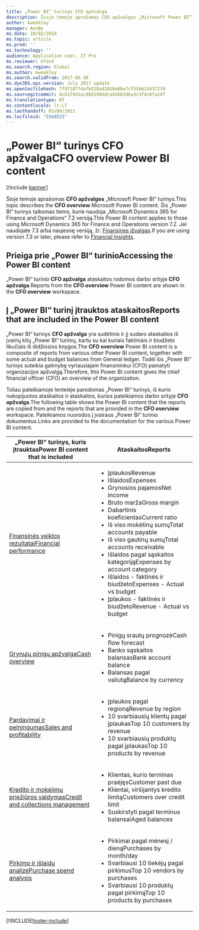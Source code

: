 ```yaml
---
title: „Power BI“ turinys CFO apžvalga
description: Šioje temoje aprašomas CEO apžvalgos „Microsoft Power BI“ turinys.
author: kweekley
manager: AnnBe
ms.date: 10/02/2010
ms.topic: article
ms.prod: ''
ms.technology: ''
audience: Application user, IT Pro
ms.reviewer: kfend
ms.search.region: Global
ms.author: kweekley
ms.search.validFrom: 2017-06-30
ms.dyn365.ops.version: July 2017 update
ms.openlocfilehash: 7f97187f4afb228ad2028e0be7cf55b6154372f8
ms.sourcegitcommit: 6cb174d1ec8b55946dca4db03d6a3c3f4c6fa2df
ms.translationtype: HT
ms.contentlocale: lt-LT
ms.lasthandoff: 03/09/2021
ms.locfileid: "5568523"
---
```

# <a name="cfo-overview-power-bi-content"></a><span data-ttu-id="620e0-103">„Power BI“ turinys CFO apžvalga</span><span class="sxs-lookup"><span data-stu-id="620e0-103">CFO overview Power BI content</span></span>

[!include [banner](../includes/banner.md)] 

<span data-ttu-id="620e0-104">Šioje temoje aprašomas **CFO apžvalgos** „Microsoft Power BI“ turinys.</span><span class="sxs-lookup"><span data-stu-id="620e0-104">This topic describes the **CFO overview** Microsoft Power BI content.</span></span> <span data-ttu-id="620e0-105">Šis „Power BI“ turinys taikomas tiems, kurie naudoja „Microsoft Dynamics 365 for Finance and Operations“ 7.2 versiją.</span><span class="sxs-lookup"><span data-stu-id="620e0-105">This Power BI content applies to those using Microsoft Dynamics 365 for Finance and Operations version 7.2.</span></span> <span data-ttu-id="620e0-106">Jei naudojate 7.3 arba naujesnę versiją, žr. [Finansines įžvalgas](financial-insights.md).</span><span class="sxs-lookup"><span data-stu-id="620e0-106">If you are using version 7.3 or later, please refer to [Financial Insights](financial-insights.md).</span></span>

## <a name="accessing-the-power-bi-content"></a><span data-ttu-id="620e0-107">Prieiga prie „Power BI“ turinio</span><span class="sxs-lookup"><span data-stu-id="620e0-107">Accessing the Power BI content</span></span>

<span data-ttu-id="620e0-108">„Power BI“ turinio **CFO apžvalga** ataskaitos rodomos darbo srityje **CFO apžvalga**.</span><span class="sxs-lookup"><span data-stu-id="620e0-108">Reports from the **CFO overview** Power BI content are shown in the **CFO overview** workspace.</span></span>

## <a name="reports-that-are-included-in-the-power-bi-content"></a><span data-ttu-id="620e0-109">Į „Power BI“ turinį įtrauktos ataskaitos</span><span class="sxs-lookup"><span data-stu-id="620e0-109">Reports that are included in the Power BI content</span></span>
<span data-ttu-id="620e0-110">„Power BI“ turinys **CFO apžvalga** yra sudėtinis ir jį sudaro ataskaitos iš įvairių kitų „Power BI“ turinių, kartu su kai kuriais faktiniais ir biudžeto likučiais iš didžiosios knygos.</span><span class="sxs-lookup"><span data-stu-id="620e0-110">The **CFO overview** Power BI content is a composite of reports from various other Power BI content, together with some actual and budget balances from General ledger.</span></span> <span data-ttu-id="620e0-111">Todėl šis „Power BI“ turinys suteikia galimybę vyriausiajam finansininkui (CFO) pamatyti organizacijos apžvalgą.</span><span class="sxs-lookup"><span data-stu-id="620e0-111">Therefore, this Power BI content gives the chief financial officer (CFO) an overview of the organization.</span></span>

<span data-ttu-id="620e0-112">Toliau pateikiamoje lentelėje parodomas „Power BI“ turinys, iš kurio nukopijuotos ataskaitos ir ataskaitos, kurios pateikiamos darbo srityje **CFO apžvalga**.</span><span class="sxs-lookup"><span data-stu-id="620e0-112">The following table shows the Power BI content that the reports are copied from and the reports that are provided in the **CFO overview** workspace.</span></span> <span data-ttu-id="620e0-113">Pateikiamos nuorodos į įvairaus „Power BI“ turinio dokumentus.</span><span class="sxs-lookup"><span data-stu-id="620e0-113">Links are provided to the documentation for the various Power BI content.</span></span>

| <span data-ttu-id="620e0-114">„Power BI“ turinys, kuris įtrauktas</span><span class="sxs-lookup"><span data-stu-id="620e0-114">Power BI content that is included</span></span> | <span data-ttu-id="620e0-115">Ataskaitos</span><span class="sxs-lookup"><span data-stu-id="620e0-115">Reports</span></span> |
|-----------------------------------|---------|
| [<span data-ttu-id="620e0-116">Finansinės veiklos rezultatai</span><span class="sxs-lookup"><span data-stu-id="620e0-116">Financial performance</span></span>](financial-performance-power-bi-content-pack.md) | <ul><li><span data-ttu-id="620e0-117">Įplaukos</span><span class="sxs-lookup"><span data-stu-id="620e0-117">Revenue</span></span></li><li><span data-ttu-id="620e0-118">Išlaidos</span><span class="sxs-lookup"><span data-stu-id="620e0-118">Expenses</span></span></li><li><span data-ttu-id="620e0-119">Grynosios pajamos</span><span class="sxs-lookup"><span data-stu-id="620e0-119">Net income</span></span></li><li><span data-ttu-id="620e0-120">Bruto marža</span><span class="sxs-lookup"><span data-stu-id="620e0-120">Gross margin</span></span></li><li><span data-ttu-id="620e0-121">Dabartinis koeficientas</span><span class="sxs-lookup"><span data-stu-id="620e0-121">Current ratio</span></span></li><li><span data-ttu-id="620e0-122">Iš viso mokėtinų sumų</span><span class="sxs-lookup"><span data-stu-id="620e0-122">Total accounts payable</span></span></li><li><span data-ttu-id="620e0-123">Iš viso gautinų sumų</span><span class="sxs-lookup"><span data-stu-id="620e0-123">Total accounts receivable</span></span></li><li><span data-ttu-id="620e0-124">Išlaidos pagal sąskaitos kategoriją</span><span class="sxs-lookup"><span data-stu-id="620e0-124">Expenses by account category</span></span></li><li><span data-ttu-id="620e0-125">Išlaidos - faktinės ir biudžeto</span><span class="sxs-lookup"><span data-stu-id="620e0-125">Expenses - Actual vs budget</span></span></li><li><span data-ttu-id="620e0-126">Įplaukos - faktinės ir biudžeto</span><span class="sxs-lookup"><span data-stu-id="620e0-126">Revenue - Actual vs budget</span></span></li></ul> |
| [<span data-ttu-id="620e0-127">Grynųjų pinigų apžvalga</span><span class="sxs-lookup"><span data-stu-id="620e0-127">Cash overview</span></span>](../../../finance/cash-bank-management/Cash-Overview-Power-BI-content.md) | <ul><li><span data-ttu-id="620e0-128">Pinigų srautų prognozė</span><span class="sxs-lookup"><span data-stu-id="620e0-128">Cash flow forecast</span></span></li><li><span data-ttu-id="620e0-129">Banko sąskaitos balansas</span><span class="sxs-lookup"><span data-stu-id="620e0-129">Bank account balance</span></span></li><li><span data-ttu-id="620e0-130">Balansas pagal valiutą</span><span class="sxs-lookup"><span data-stu-id="620e0-130">Balance by currency</span></span></li></ul> |
| [<span data-ttu-id="620e0-131">Pardavimai ir pelningumas</span><span class="sxs-lookup"><span data-stu-id="620e0-131">Sales and profitability</span></span>](sales-profitability-performance-content-pack.md) | <ul><li><span data-ttu-id="620e0-132">Įplaukos pagal regioną</span><span class="sxs-lookup"><span data-stu-id="620e0-132">Revenue by region</span></span></li><li><span data-ttu-id="620e0-133">10 svarbiausių klientų pagal įplaukas</span><span class="sxs-lookup"><span data-stu-id="620e0-133">Top 10 customers by revenue</span></span></li><li><span data-ttu-id="620e0-134">10 svarbiausių produktų pagal įplaukas</span><span class="sxs-lookup"><span data-stu-id="620e0-134">Top 10 products by revenue</span></span></li></ul> |
| [<span data-ttu-id="620e0-135">Kredito ir mokėjimų priežiūros valdymas</span><span class="sxs-lookup"><span data-stu-id="620e0-135">Credit and collections management</span></span>](../../../finance/accounts-receivable/credit-collections-power-bi.md) | <ul><li><span data-ttu-id="620e0-136">Klientas, kurio terminas praėjęs</span><span class="sxs-lookup"><span data-stu-id="620e0-136">Customer past due</span></span></li><li><span data-ttu-id="620e0-137">Klientai, viršijantys kredito limitą</span><span class="sxs-lookup"><span data-stu-id="620e0-137">Customers over credit limit</span></span></li><li><span data-ttu-id="620e0-138">Suskirstyti pagal terminus balansai</span><span class="sxs-lookup"><span data-stu-id="620e0-138">Aged balances</span></span></li></ul> |
| [<span data-ttu-id="620e0-139">Pirkimo ir išlaidų analizė</span><span class="sxs-lookup"><span data-stu-id="620e0-139">Purchase spend analysis</span></span>](../../../finance/accounts-receivable/credit-collections-power-bi.md) | <ul><li><span data-ttu-id="620e0-140">Pirkimai pagal mėnesį / dieną</span><span class="sxs-lookup"><span data-stu-id="620e0-140">Purchases by month/day</span></span></li><li><span data-ttu-id="620e0-141">Svarbiausi 10 tiekėjų pagal pirkimus</span><span class="sxs-lookup"><span data-stu-id="620e0-141">Top 10 vendors by purchases</span></span></li><li><span data-ttu-id="620e0-142">Svarbiausi 10 produktų pagal pirkimą</span><span class="sxs-lookup"><span data-stu-id="620e0-142">Top 10 products by purchases</span></span></li></ul> |


[!INCLUDE[footer-include](../../../includes/footer-banner.md)]